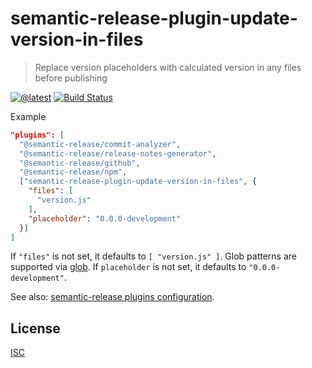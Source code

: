 # semantic-release-plugin-update-version-in-files

> Replace version placeholders with calculated version in any files before publishing

[![@latest](https://img.shields.io/npm/v/semantic-release-plugin-update-version-in-files.svg)](https://www.npmjs.com/package/semantic-release-plugin-update-version-in-files)
[![Build Status](https://travis-ci.com/gr2m/semantic-release-plugin-update-version-in-files.svg?branch=master)](https://travis-ci.com/gr2m/semantic-release-plugin-update-version-in-files)

Example

```json
"plugins": [
  "@semantic-release/commit-analyzer",
  "@semantic-release/release-notes-generator",
  "@semantic-release/github",
  "@semantic-release/npm",
  ["semantic-release-plugin-update-version-in-files", {
    "files": [
      "version.js"
    ],
    "placeholder": "0.0.0-development"
  }]
]
```

If `"files"` is not set, it defaults to `[ "version.js" ]`. Glob patterns are supported via [glob](https://www.npmjs.com/package/glob). If `placeholder` is not set, it defaults to `"0.0.0-development"`.

See also: [semantic-release plugins configuration](https://semantic-release.gitbook.io/semantic-release/usage/plugins#plugins-configuration).

## License

[ISC](LICENSE)
